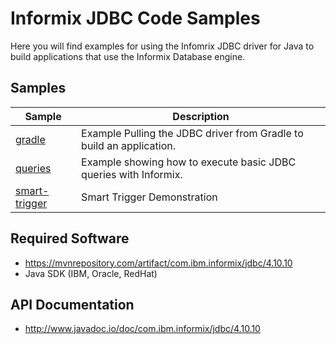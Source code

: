 # Informix JDBC Code Samples

Here you will find examples for using the Infomrix JDBC driver for Java to build applications that use the Informix Database engine.

## Samples

Sample | Description
-------|------------
[gradle](https://github.com/informix/informix-db-examples/tree/master/java/gradle) | Example Pulling the JDBC driver from Gradle to build an application.
[queries](https://github.com/infomrix/informix-db-examples/tree/master/java/queries) | Example showing how to execute basic JDBC queries with Informix.
[smart-trigger](https://github.com/informix/informix-db-examples/tree/master/java/smart-trigger) | Smart Trigger Demonstration

## Required Software

* https://mvnrepository.com/artifact/com.ibm.informix/jdbc/4.10.10
* Java SDK (IBM, Oracle, RedHat)

## API Documentation

* http://www.javadoc.io/doc/com.ibm.informix/jdbc/4.10.10

